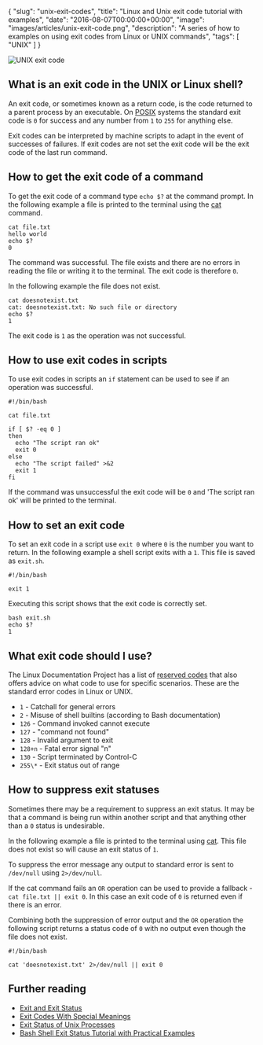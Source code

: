 {
  "slug": "unix-exit-codes",
  "title": "Linux and Unix exit code tutorial with examples",
  "date": "2016-08-07T00:00:00+00:00",
  "image": "images/articles/unix-exit-code.png",
  "description": "A series of how to examples on using exit codes from Linux or UNIX commands",
  "tags": [
    "UNIX"
  ]
}

![UNIX exit code][7]

## What is an exit code in the UNIX or Linux shell?

An exit code, or sometimes known as a return code, is the code returned to a parent process by an executable. On [POSIX][1] systems the standard exit code is `0` for success and any number from `1` to `255` for anything else. 

Exit codes can be interpreted by machine scripts to adapt in the event of successes of failures. If exit codes are not set the exit code will be the exit code of the last run command. 

## How to get the exit code of a command

To get the exit code of a command type `echo $?` at the command prompt. In the following example a file is printed to the terminal using the [cat][2] command.

    cat file.txt
    hello world
    echo $?
    0

The command was successful. The file exists and there are no errors in reading the file or writing it to the terminal. The exit code is therefore `0`.

In the following example the file does not exist.

    cat doesnotexist.txt
    cat: doesnotexist.txt: No such file or directory
    echo $?
    1

The exit code is `1` as the operation was not successful.

## How to use exit codes in scripts

To use exit codes in scripts an `if` statement can be used to see if an operation was successful.

    #!/bin/bash

    cat file.txt 

    if [ $? -eq 0 ]
    then
      echo "The script ran ok"
      exit 0
    else
      echo "The script failed" >&2
      exit 1
    fi

If the command was unsuccessful the exit code will be `0` and 'The script ran ok' will be printed to the terminal. 

## How to set an exit code

To set an exit code in a script use `exit 0` where `0` is the number you want to return. In the following example a shell script exits with a `1`. This file is saved as `exit.sh`.

    #!/bin/bash

    exit 1

Executing this script shows that the exit code is correctly set.

    bash exit.sh
    echo $?
    1

## What exit code should I use?

The Linux Documentation Project has a list of [reserved codes][3] that also offers advice on what code to use for specific scenarios. These are the standard error codes in Linux or UNIX. 

* `1` - Catchall for general errors
* `2` - Misuse of shell builtins (according to Bash documentation)
* `126` - Command invoked cannot execute
* `127` - "command not found"
* `128` - Invalid argument to exit
* `128+n` - Fatal error signal "n"
* `130` - Script terminated by Control-C
* `255\*` - Exit status out of range

## How to suppress exit statuses

Sometimes there may be a requirement to suppress an exit status. It may be that a command is being run within another script and that anything other than a `0` status is undesirable.

In the following example a file is printed to the terminal using [cat][2]. This file does not exist so will cause an exit status of `1`. 

To suppress the error message any output to standard error is sent to `/dev/null` using `2>/dev/null`. 

If the cat command fails an `OR` operation can be used to provide a fallback - `cat file.txt || exit 0`. In this case an exit code of `0` is returned even if there is an error.

Combining both the suppression of error output and the `OR` operation the following script returns a status code of `0` with no output even though the file does not exist. 

    #!/bin/bash

    cat 'doesnotexist.txt' 2>/dev/null || exit 0


## Further reading

* [Exit and Exit Status][4]
* [Exit Codes With Special Meanings][3]
* [Exit Status of Unix Processes][5]
* [Bash Shell Exit Status Tutorial with Practical Examples][6]

[1]: https://en.wikipedia.org/wiki/POSIX
[2]: https://shapeshed.com/unix-cat/
[3]: http://www.tldp.org/LDP/abs/html/exitcodes.html
[4]: http://tldp.org/LDP/abs/html/exit-status.html
[5]: http://docstore.mik.ua/orelly/unix3/upt/ch35_12.htm
[6]: http://www.thegeekstuff.com/2010/03/bash-shell-exit-status
[7]: https://shapeshed.com/images/articles/unix-exit-code.png
